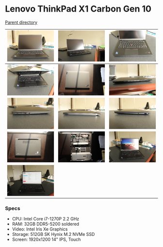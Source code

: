 # Lenovo ThinkPad X1 Carbon Gen 10
[Parent directory](../index.md)

| ![](IMG_6940.JPG) | ![](IMG_6942.JPG) | ![](IMG_6943.JPG)
|:---:|:---:|:---:|
| ![](IMG_6944.JPG) | ![](IMG_6945.JPG) | ![](IMG_6946.JPG)
| ![](IMG_6954.JPG) | ![](IMG_6955.JPG) | ![](IMG_6956.JPG)
| ![](IMG_6957.JPG) | ![](IMG_6951.JPG) | ![](IMG_6952.JPG)
| ![](IMG_6953.JPG)

### Specs

* CPU: Intel Core i7-1270P 2.2 GHz
* RAM: 32GB DDR5-5200 soldered
* Video: Intel Iris Xe Graphics
* Storage: 512GB SK Hynix M.2 NVMe SSD
* Screen: 1920x1200 14" IPS, Touch
